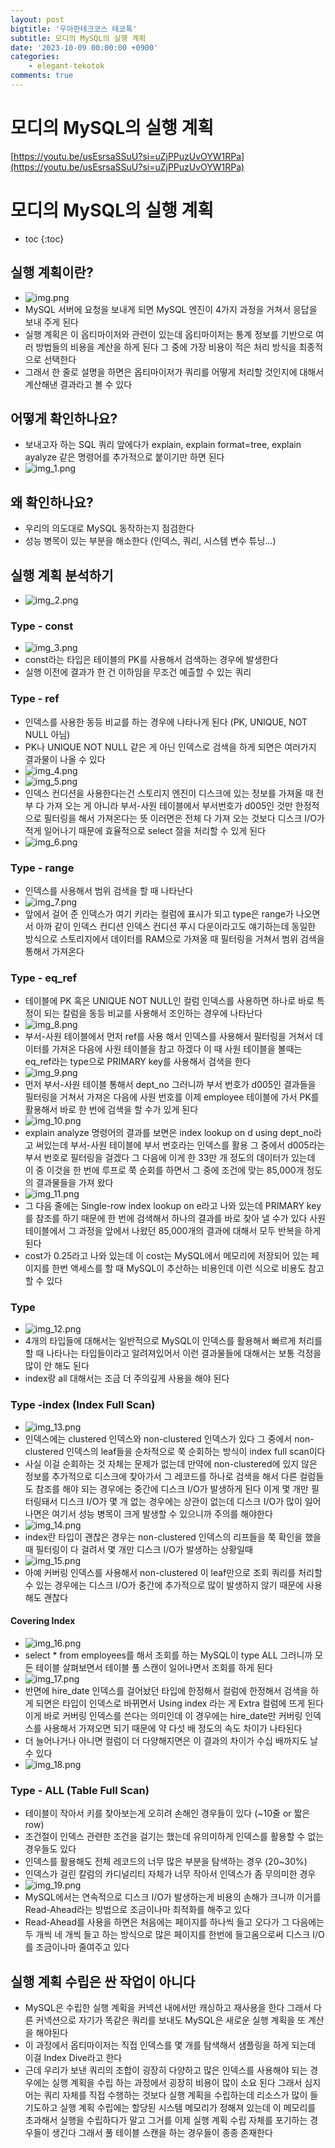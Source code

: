 ```yaml
---
layout: post
bigtitle: '우아한테크코스 테코톡'
subtitle: 모디의 MySQL의 실행 계획
date: '2023-10-09 00:00:00 +0900'
categories:
    - elegant-tekotok
comments: true
---
```


# 모디의 MySQL의 실행 계획
[https://youtu.be/usEsrsaSSuU?si=uZjPPuzUvOYW1RPa](https://youtu.be/usEsrsaSSuU?si=uZjPPuzUvOYW1RPa)

# 모디의 MySQL의 실행 계획
* toc
{:toc}

## 실행 계획이란?
+ ![img.png](../../../assets/img/elegant-tekotok/MODI-MySQL-ActionPlan.png)
+ MySQL 서버에 요청을 보내게 되면 MySQL 엔진이 4가지 과정을 거쳐서 응답을 보내 주게 된다
+ 실행 계획은 이 옵티마이저와 관련이 있는데 옵티마이저는 통계 정보를 기반으로 여러 방법들의 비용을 계산을 하게 된다 그 중에 가장 비용이 적은 처리 방식을 최종적으로 선택한다 
+ 그래서 한 줄로 설명을 하면은 옵티마이저가 쿼리를 어떻게 처리할 것인지에 대해서 계산해낸 결과라고 볼 수 있다

## 어떻게 확인하나요?
+ 보내고자 하는 SQL 쿼리 앞에다가 explain, explain format=tree, explain ayalyze 같은 명령어를 추가적으로 붙이기만 하면 된다
+ ![img_1.png](../../../assets/img/elegant-tekotok/MODI-MySQL-ActionPlan1.png)

## 왜 확인하나요?
+ 우리의 의도대로 MySQL 동작하는지 점검한다
+ 성능 병목이 있는 부분을 해소한다 (인덱스, 쿼리, 시스템 변수 튜닝...)

## 실행 계획 분석하기 
+ ![img_2.png](../../../assets/img/elegant-tekotok/MODI-MySQL-ActionPlan2.png)

### Type - const
+ ![img_3.png](../../../assets/img/elegant-tekotok/MODI-MySQL-ActionPlan3.png)
+ const라는 타입은 테이블의 PK를 사용해서 검색하는 경우에 발생한다
+ 실행 이전에 결과가 한 건 이하임을 무조건 예츨할 수 있는 쿼리 

### Type - ref 
+ 인덱스를 사용한 동등 비교를 하는 경우에 나타나게 된다 (PK, UNIQUE, NOT NULL 아님)
+ PK나 UNIQUE NOT NULL 같은 게 아닌 인덱스로 검색을 하게 되면은 여러가지 결과물이 나올 수 있다
+ ![img_4.png](../../../assets/img/elegant-tekotok/MODI-MySQL-ActionPlan4.png)
+ ![img_5.png](../../../assets/img/elegant-tekotok/MODI-MySQL-ActionPlan5.png)
+ 인덱스 컨디션을 사용한다는건 스토리지 엔진이 디스크에 있는 정보를 가져올 때 전부 다 가져 오는 게 아니라 부서-사원 테이블에서 부서번호가 d005인 것만 한정적으로 필터링을 해서 가져온다는 뜻 이러면은 전체 다 가져 오는 것보다
디스크 I/O가 적게 일어나기 때문에 효율적으로 select 절을 처리할 수 있게 된다
+ ![img_6.png](../../../assets/img/elegant-tekotok/MODI-MySQL-ActionPlan6.png)

### Type - range
+ 인덱스를 사용해서 범위 검색을 할 때 나타난다
+ ![img_7.png](../../../assets/img/elegant-tekotok/MODI-MySQL-ActionPlan7.png)
+ 앞에서 걸어 준 인덱스가 여기 키라는 컬럼에 표시가 되고 type은 range가 나오면서 아까 같이 인덱스 컨디션
  인덱스 컨디션 푸시 다운이라고도 얘기하는데 동일한 방식으로 스토리지에서 데이터를 RAM으로 가져올 때 필터링을 거쳐서 범위 검색을 통해서 가져온다

### Type - eq_ref
+ 테이블에 PK 혹은 UNIQUE NOT NULL인 컬럼 인덱스를 사용하면 하나로 바로 특정이 되는 칼럼을 동등 비교를 사용해서 조인하는 경우에 나타난다
+ ![img_8.png](../../../assets/img/elegant-tekotok/MODI-MySQL-ActionPlan8.png)
+ 부서-사원 테이블에서 먼저 ref를 사용 해서 인덱스를 사용해서 필터링을 거쳐서 데이터를 가져온 다음에 사원 테이블을 참고 하겠다 이 때 사원 테이블을 볼때는 eq_ref라는 type으로
  PRIMARY key를 사용해서 검색을 한다
+ ![img_9.png](../../../assets/img/elegant-tekotok/MODI-MySQL-ActionPlan9.png)
+ 먼저 부서-사원 테이블 통해서 dept_no 그러니까 부서 번호가 d005인 결과들을 필터링을 거쳐서 가져온 다음에 사원 번호를 이제 employee 테이블에 가서 PK를 활용해서 바로 한 번에 검색을 할 수가 있게 된다
+ ![img_10.png](../../../assets/img/elegant-tekotok/MODI-MySQL-ActionPlan10.png)
+ explain analyze 명령어의 결과를 보면은 index lookup on d using dept_no라고 써있는데 부서-사원 테이블에 부서 번호라는 인덱스를 활용 그 중에서 d005라는 부서 번호로 필터링을 걸겠다 그 다음에 이게 한 33만 개 정도의 데이터가 있는데
  이 중 이것을 한 번에 루프로 쭉 순회를 하면서 그 중에 조건에 맞는 85,000개 정도의 결과물들을 가져 왔다
+ ![img_11.png](../../../assets/img/elegant-tekotok/MODI-MySQL-ActionPlan11.png)
+ 그 다음 줄에는 Single-row index lookup on e라고 나와 있는데 PRIMARY key를 참조를 하기 때문에
  한 번에 검색해서 하나의 결과를 바로 찾아 낼 수가 있다 사원 테이블에서 그 과정을 앞에서 나왔던 85,000개의 결과에 대해서 모두 반복을 하게 된다
+ cost가 0.25라고 나와 있는데 이 cost는 MySQL에서 메모리에 저장되어 있는 페이지를 한번 액세스를 할 때 MySQL이 추산하는 비용인데 이런 식으로 비용도 참고할 수 있다

### Type
+ ![img_12.png](../../../assets/img/elegant-tekotok/MODI-MySQL-ActionPlan12.png)
+ 4개의 타입들에 대해서는 일반적으로 MySQL이 인덱스를 활용해서 빠르게 처리를 할 때 나타나는 타입들이라고 알려져있어서
  이런 결과물들에 대해서는 보통 걱정을 많이 안 해도 된다
+ index랑 all 대해서는 조금 더 주의깊게 사용을 해야 된다

### Type -index (Index Full Scan)
+ ![img_13.png](../../../assets/img/elegant-tekotok/MODI-MySQL-ActionPlan13.png)
+ 인덱스에는 clustered 인덱스와 non-clustered 인덱스가 있다 그 중에서 non-clustered 인덱스의 leaf들을 순차적으로 쭉 순회하는 방식이 index full scan이다 
+ 사실 이걸 순회하는 것 자체는 문제가 없는데 만약에 non-clustered에 있지 않은 정보를 추가적으로 디스크에 찾아가서 그 레코드를 하나로 검색을 해서 다른 컬럼들도 참조를 해야 되는 경우에는
  중간에 디스크 I/O가 발생하게 된다 이게 몇 개만 필터링돼서 디스크 I/O가 몇 개 없는 경우에는 상관이 없는데 디스크 I/O가 많이 일어나면은 여기서 성능 병목이 크게 발생할 수 있으니까 주의를 해야한다 
+ ![img_14.png](../../../assets/img/elegant-tekotok/MODI-MySQL-ActionPlan14.png)
+ index란 타입이 괜찮은 경우는 non-clustered 인덱스의 리프들을 쭉 확인을 했을 때 필터링이 다 걸려서 몇 개만 디스크 I/O가 발생하는 상황일때
+ ![img_15.png](../../../assets/img/elegant-tekotok/MODI-MySQL-ActionPlan15.png)
+ 아예 커버링 인덱스를 사용해서 non-clustered 이 leaf만으로 조회 쿼리를 처리할 수 있는 경우에는 디스크 I/O가 중간에 추가적으로 많이 발생하지 않기 때문에 사용해도 괜찮다

#### Covering Index
+ ![img_16.png](../../../assets/img/elegant-tekotok/MODI-MySQL-ActionPlan16.png)
+ select * from employees를 해서 조회를 하는 MySQL이 type ALL 그러니까 모든 테이블 살펴보면서 테이블 풀 스캔이 일어나면서 조회를 하게 된다
+ ![img_17.png](../../../assets/img/elegant-tekotok/MODI-MySQL-ActionPlan17.png)
+ 반면에 hire_date 인덱스를 걸어놨던 타입에 한정해서 컬럼에 한정해서 검색을 하게 되면은 타입이 인덱스로 바뀌면서
  Using index 라는 게 Extra 컬럼에 뜨게 된다 이게 바로 커버링 인덱스를 쓴다는 의미인데 이 경우에는 hire_date만 커버링 인덱스를 사용해서 가져오면 되기 때문에 약 다섯 배 정도의 속도 차이가 나타된다 
+ 더 늘어나거나 아니면 컬럼이 더 다양해지면은 이 결과의 차이가 수십 배까지도 날 수 있다
+ ![img_18.png](../../../assets/img/elegant-tekotok/MODI-MySQL-ActionPlan18.png)

### Type - ALL (Table Full Scan)
+ 테이블이 작아서 키를 찾아보는게 오히려 손해인 경우들이 있다 (~10줄 or 짧은 row)
+ 조건절이 인덱스 관련한 조건을 걸기는 했는데 유의미하게 인덱스를 활용할 수 없는 경우들도 있다
+ 인덱스를 활용해도 전체 레코드의 너무 많은 부분을 탐색하는 경우 (20~30%) 
+ 인덱스가 걸린 칼럼의 카디널리티 자체가 너무 작아서 인덱스가 좀 무의미한 경우
+ ![img_19.png](../../../assets/img/elegant-tekotok/MODI-MySQL-ActionPlan19.png)
+ MySQL에서는 연속적으로 디스크 I/O가 발생하는게 비용의 손해가 크니까 이거를 Read-Ahead라는 방법으로 조금이나마 최적화를 해주고 있다
+ Read-Ahead를 사용을 하면은 처음에는 페이지를 하나씩 들고 오다가 그 다음에는 두 개씩 네 개씩 들고 하는 방식으로 많은 페이지를 한번에 들고옴으로써 디스크 I/O를 조금이나마 줄여주고 있다

## 실행 계획 수립은 싼 작업이 아니다
+ MySQL은 수립한 실행 계획을 커넥션 내에서만 캐싱하고 재사용을 한다 그래서 다른 커넥션으로 자기가 똑같은 쿼리를 보내도 MySQL은 새로운 실행 계획을 또 계산을 해야된다 
+ 이 과정에서 옵티마이저는 직접 인덱스를 몇 개를 탐색해서 샘플링을 하게 되는데 이걸 Index Dive라고 한다
+ 근데 우리가 보낸 쿼리의 조합이 굉장히 다양하고 많은 인덱스를 사용해야 되는 경우에는 실행 계획을 수립 하는 과정에서 굉장히 비용이 많이 소요 된다 그래서 심지어는 쿼리 자체를 직접 수행하는 것보다 실행 계획을 수립하는데 리소스가 많이 들기도하고
  실행 계획 수립에는 할당된 시스템 메모리가 정해져 있는데 이 메모리를 초과해서 실행을 수립하다가 말고 그거를 이제 실행 계획 수립 자체를 포기하는 경우들이 생긴다
  그래서 풀 테이블 스캔을 하는 경우들이 종종 존재한다 
